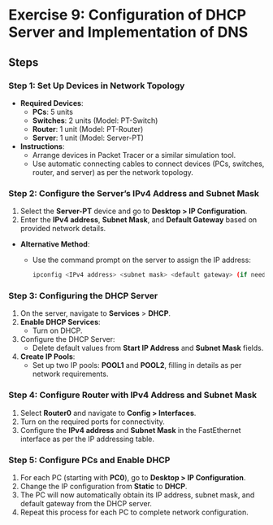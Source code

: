 # Exercise 9: Configuration of DHCP Server and Implementation of DNS

## Steps

### Step 1: Set Up Devices in Network Topology

- **Required Devices**:
  - **PCs**: 5 units
  - **Switches**: 2 units (Model: PT-Switch)
  - **Router**: 1 unit (Model: PT-Router)
  - **Server**: 1 unit (Model: Server-PT)
- **Instructions**:
  - Arrange devices in Packet Tracer or a similar simulation tool.
  - Use automatic connecting cables to connect devices (PCs, switches, router, and server) as per the network topology.

### Step 2: Configure the Server’s IPv4 Address and Subnet Mask

1. Select the **Server-PT** device and go to **Desktop > IP Configuration**.
2. Enter the **IPv4 address**, **Subnet Mask**, and **Default Gateway** based on provided network details.

- **Alternative Method**:
  - Use the command prompt on the server to assign the IP address:

    ```bash
    ipconfig <IPv4 address> <subnet mask> <default gateway> (if needed)
    ```

### Step 3: Configuring the DHCP Server

1. On the server, navigate to **Services** > **DHCP**.
2. **Enable DHCP Services**:
   - Turn on DHCP.
3. Configure the DHCP Server:
   - Delete default values from **Start IP Address** and **Subnet Mask** fields.
4. **Create IP Pools**:
   - Set up two IP pools: **POOL1** and **POOL2**, filling in details as per network requirements.

### Step 4: Configure Router with IPv4 Address and Subnet Mask

1. Select **Router0** and navigate to **Config > Interfaces**.
2. Turn on the required ports for connectivity.
3. Configure the **IPv4 address** and **Subnet Mask** in the FastEthernet interface as per the IP addressing table.

### Step 5: Configure PCs and Enable DHCP

1. For each PC (starting with **PC0**), go to **Desktop > IP Configuration**.
2. Change the IP configuration from **Static** to **DHCP**.
3. The PC will now automatically obtain its IP address, subnet mask, and default gateway from the DHCP server.
4. Repeat this process for each PC to complete network configuration.

